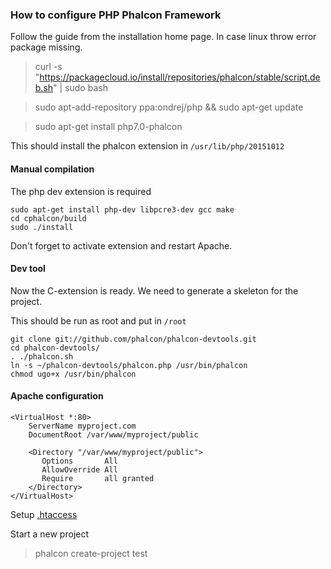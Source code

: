 ### How to configure PHP Phalcon Framework

Follow the guide from the installation home page. In case linux throw error package missing.

> curl -s "https://packagecloud.io/install/repositories/phalcon/stable/script.deb.sh" | sudo bash

> sudo apt-add-repository ppa:ondrej/php && sudo apt-get update

> sudo apt-get install php7.0-phalcon

This should install the phalcon extension in `/usr/lib/php/20151012`


#### Manual compilation

The php dev extension is required

    sudo apt-get install php-dev libpcre3-dev gcc make
    cd cphalcon/build
    sudo ./install

Don't forget to activate extension and restart Apache.

#### Dev tool

Now the C-extension is ready. We need to generate a skeleton for the project.

This should be run as root and put in `/root`

    git clone git://github.com/phalcon/phalcon-devtools.git
    cd phalcon-devtools/
    . ./phalcon.sh
    ln -s ~/phalcon-devtools/phalcon.php /usr/bin/phalcon
    chmod ugo+x /usr/bin/phalcon

#### Apache configuration

    <VirtualHost *:80>
        ServerName myproject.com
        DocumentRoot /var/www/myproject/public

        <Directory "/var/www/myproject/public">
           Options       All
           AllowOverride All
           Require       all granted
        </Directory>
    </VirtualHost>


Setup [.htaccess](https://docs.phalconphp.com/en/3.2/webserver-setup)


Start a new project

> phalcon create-project test
